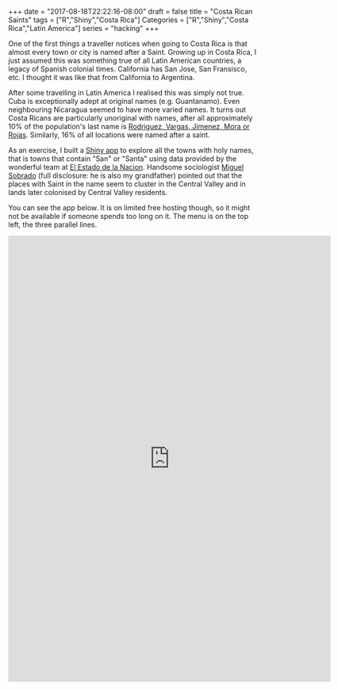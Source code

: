 +++
date = "2017-08-18T22:22:16-08:00"
draft = false
title = "Costa Rican Saints"
tags = ["R","Shiny","Costa Rica"]
Categories = ["R","Shiny","Costa Rica","Latin America"]
series = "hacking"
+++

One of the first things a traveller notices when going to Costa Rica is that almost every town or city is named after a Saint. Growing up in Costa Rica, I just assumed this was something true of all Latin American countries, a legacy of Spanish colonial times. California has San Jose, San Fransisco, etc. I thought it was like that from California to Argentina.

After some travelling in Latin America I realised this was simply not true. Cuba is exceptionally adept at original names (e.g. Guantanamo). Even neighbouring Nicaragua seemed to have more varied names. It turns out Costa Ricans are particularly unoriginal with names, after all approximately 10% of the population's last name is [Rodriguez, Vargas, Jimenez, Mora or Rojas](http://forebears.io/costa-rica#surnames). Similarly, 16% of all locations were named after a saint.

As an exercise, I built a [Shiny app](http://shiny.rstudio.com/) to explore all the towns with holy names, that is towns that contain "San" or "Santa" using data provided by the wonderful team at [El Estado de la Nacion](http://www.estadonacion.or.cr/). Handsome sociologist [Miguel Sobrado](http://miguelsobrado.com/) (full disclosure: he is also my grandfather) pointed out that the places with Saint in the name seem to cluster in the Central Valley and in lands later colonised by Central Valley residents.

You can see the app below. It is on limited free hosting though, so it might not be available if someone spends too long on it. The menu is on the top left, the three parallel lines.

<iframe src="https://sobrado.shinyapps.io/CostaRica/" style="border: none; width: 650px; height: 900px"></iframe>

